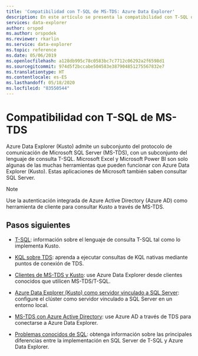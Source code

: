 ```yaml
---
title: 'Compatibilidad con T-SQL de MS-TDS: Azure Data Explorer'
description: En este artículo se presenta la compatibilidad con T-SQL de MS-TDS en Azure Data Explorer.
services: data-explorer
author: orspod
ms.author: orspodek
ms.reviewer: rkarlin
ms.service: data-explorer
ms.topic: reference
ms.date: 05/06/2019
ms.openlocfilehash: a128db995c78c0583bc7c7712c06292a2f6598d1
ms.sourcegitcommit: 974d5f2bccabe504583e387904851275567832e7
ms.translationtype: HT
ms.contentlocale: es-ES
ms.lasthandoff: 05/18/2020
ms.locfileid: "83550544"
---
```

# <a name="ms-tds-t-sql-support"></a>Compatibilidad con T-SQL de MS-TDS

Azure Data Explorer (Kusto) admite un subconjunto del protocolo de comunicación de Microsoft SQL Server (MS-TDS), con un subconjunto del lenguaje de consulta T-SQL. Microsoft Excel y Microsoft Power BI son solo algunas de las muchas herramientas que pueden funcionar con Azure Data Explorer (Kusto). Estas aplicaciones de Microsoft también saben consultar SQL Server.

> [!NOTE]
> Use la autenticación integrada de Azure Active Directory (Azure AD) como herramienta de cliente para consultar Kusto a través de MS-TDS.

## <a name="next-steps"></a>Pasos siguientes

* [T-SQL](./t-sql.md): información sobre el lenguaje de consulta T-SQL tal como lo implementa Kusto. 

* [KQL sobre TDS](./tdskql.md): aprenda a ejecutar consultas de KQL nativas mediante puntos de conexión de TDS.

* [Clientes de MS-TDS y Kusto](./clients.md): use Azure Data Explorer desde clientes conocidos que utilicen MS-TDS/T-SQL.

* [Azure Data Explorer (Kusto) como servidor vinculado a SQL Server](./linkedserver.md): configure el clúster como servidor vinculado a SQL Server en un entorno local. 

* [MS-TDS con Azure Active Directory](./aad.md): use Azure AD a través de TDS para conectarse a Azure Data Explorer.

* [Problemas conocidos de SQL](./sqlknownissues.md): obtenga información sobre las principales diferencias entre la implementación en SQL Server de T-SQL y Azure Data Explorer.
